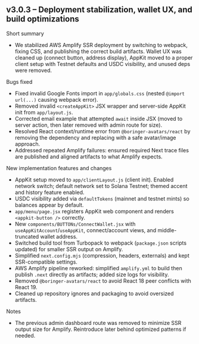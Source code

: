 ## v3.0.3 – Deployment stabilization, wallet UX, and build optimizations

Short summary
- We stabilized AWS Amplify SSR deployment by switching to webpack, fixing CSS, and publishing the correct build artifacts. Wallet UX was cleaned up (connect button, address display), AppKit moved to a proper client setup with Testnet defaults and USDC visibility, and unused deps were removed.

Bugs fixed
- Fixed invalid Google Fonts import in `app/globals.css` (nested `@import url(...)` causing webpack error).
- Removed invalid `<createAppKit>` JSX wrapper and server-side AppKit init from `app/layout.js`.
- Corrected email example that attempted `await` inside JSX (moved to server action, then later removed with admin route for size).
- Resolved React context/runtime error from `@boringer-avatars/react` by removing the dependency and replacing with a safe avatar/image approach.
- Addressed repeated Amplify failures: ensured required Next trace files are published and aligned artifacts to what Amplify expects.

New implementation features and changes
- AppKit setup moved to `app/clientLayout.js` (client init). Enabled network switch; default network set to Solana Testnet; themed accent and history feature enabled.
- USDC visibility added via `defaultTokens` (mainnet and testnet mints) so balances appear by default.
- `app/menu/page.jsx` registers AppKit web component and renders `<appkit-button />` correctly.
- New `components/BUTTONs/ConnectWallet.jsx` with `useAppKitAccount`/`useAppKit`, connect/account views, and middle-truncated wallet address.
- Switched build tool from Turbopack to webpack (`package.json` scripts updated) for smaller SSR output on Amplify.
- Simplified `next.config.mjs` (compression, headers, externals) and kept SSR-compatible settings.
- AWS Amplify pipeline reworked: simplified `amplify.yml` to build then publish `.next` directly as artifacts; added size logs for visibility.
- Removed `@boringer-avatars/react` to avoid React 18 peer conflicts with React 19.
- Cleaned up repository ignores and packaging to avoid oversized artifacts.

Notes
- The previous admin dashboard route was removed to minimize SSR output size for Amplify. Reintroduce later behind optimized patterns if needed.

